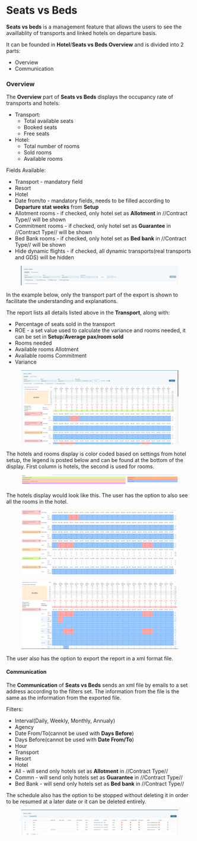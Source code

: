 # Seats vs Beds

**Seats vs beds** is a management feature that allows the users to see the availlablity of transports and linked hotels on departure basis.

It can be founded in **Hotel**/**Seats vs Beds Overview** and is divided into 2 parts:

* Overview
* Communication

### Overview <a href="#overview" id="overview"></a>

The **Overview** part of **Seats vs Beds** displays the occupancy rate of transports and hotels:

* Transport:
  * Total available seats
  * Booked seats
  * Free seats
* Hotel:
  * Total number of rooms
  * Sold rooms
  * Available rooms

Fields Available:

* Transport - mandatory field
* Resort
* Hotel
* Date from/to - mandatory fields, needs to be filled according to **Departure stat weeks** from **Setup**
* Allotment rooms - if checked, only hotel set as **Allotment** in //Contract Type// will be shown
* Commitment rooms - if checked, only hotel set as **Guarantee** in //Contract Type// will be shown
* Bed Bank rooms - if checked, only hotel set as **Bed bank** in //Contract Type// will be shown
* Hide dynamic flights - if checked, all dynamic transports(real transports and GDS) will be hidden

<figure><img src=".gitbook/assets/image (6) (1) (1) (1) (1) (1) (1) (1) (1) (1) (1) (1) (1) (1).png" alt=""><figcaption></figcaption></figure>

In the example below, only the transport part of the export is shown to facilitate the understanding and explanations.

The report lists all details listed above in the **Transport**, along with:

* Percentage of seats sold in the transport
* ROE - a set value used to calculate the variance and rooms needed, it can be set in **Setup**/**Average pax/room sold**
* Rooms needed
* Available rooms Allotment
* Available rooms Commitment
* Variance

<figure><img src=".gitbook/assets/image (1) (1) (1) (1) (1) (1) (1) (1) (1) (1) (1) (1) (1) (1) (1) (1) (1) (1) (1) (1) (1) (1) (1).png" alt=""><figcaption></figcaption></figure>

The hotels and rooms display is color coded based on settings from hotel setup, the legend is posted below and can be found at the bottom of the display. First column is hotels, the second is used for rooms.

<figure><img src=".gitbook/assets/image (2) (1) (1) (1) (1) (1) (1) (1) (1) (1) (1) (1) (1) (1) (1) (1) (1) (1) (1).png" alt=""><figcaption></figcaption></figure>

The hotels display would look like this. The user has the option to also see all the rooms in the hotel.

<figure><img src=".gitbook/assets/image (3) (1) (1) (1) (1) (1) (1) (1) (1) (1) (1) (1) (1) (1) (1) (1) (1) (1) (1).png" alt=""><figcaption></figcaption></figure>

<figure><img src=".gitbook/assets/image (4) (1) (1) (1) (1) (1) (1) (1) (1) (1) (1) (1) (1) (1) (1) (1) (1).png" alt=""><figcaption></figcaption></figure>

The user also has the option to export the report in a xml format file.

#### Communication <a href="#communication" id="communication"></a>

The **Communication** of **Seats vs Beds** sends an xml file by emails to a set address according to the filters set. The information from the file is the same as the information from the exported file.

Filters:

* Interval(Daily, Weekly, Monthly, Annualy)
* Agency
* Date From/To(cannot be used with **Days Before**)
* Days Before(cannot be used with **Date From/To**)
* Hour
* Transport
* Resort
* Hotel
* All - will send only hotels set as **Allotment** in //Contract Type//
* Commn - will send only hotels set as **Guarantee** in //Contract Type//
* Bed Bank - will send only hotels set as **Bed bank** in //Contract Type//

The schedule also has the option to be stopped without deleting it in order to be resumed at a later date or it can be deleted entirely.

<figure><img src=".gitbook/assets/image (5) (1) (1) (1) (1) (1) (1) (1) (1) (1) (1) (1) (1) (1) (1) (1) (1) (1).png" alt=""><figcaption></figcaption></figure>
